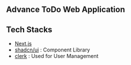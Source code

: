 ## Advance ToDo Web Application

## Tech Stacks

- [Next.js](https://nextjs.org)
- [shadcn/ui](https://ui.shadcn.com/) : Component Library
- [clerk](https://clerk.com/) : Used for User Management
